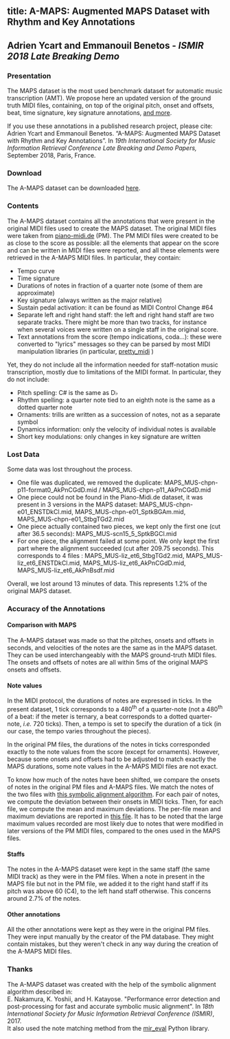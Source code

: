 title: A-MAPS: Augmented MAPS Dataset with Rhythm and Key Annotations
-------------------------------------

<h2>
Adrien Ycart and Emmanouil Benetos - <i>ISMIR 2018 Late Breaking Demo</i>
</h2>

<h3>
Presentation
</h3>

<p>
The MAPS dataset is the most used benchmark dataset for automatic music transcription (AMT).
We propose here an updated version of the ground truth MIDI files, containing, on top of the original pitch, onset and offsets, beat, time signature, key signature annotations, <a href="#contents">and more</a>.
</p>

<p>
If you use these annotations in a published research project, please cite:<br>
Adrien Ycart and Emmanouil Benetos.
  “A-MAPS: Augmented MAPS Dataset with Rhythm and Key Annotations”. In
  <i>19th International Society for Music Information Retrieval Conference Late Breaking and Demo Papers, </i>
  September 2018, Paris, France.</li>
</p>




<h3>
Download
</h3>

<p>
The A-MAPS dataset can be downloaded <a href="https://to_be_added">here</a>.
</p>

<h3  id="contents">
Contents
</h3>

<p>
The A-MAPS dataset contains all the annotations that were present in the original
MIDI files used to create the MAPS dataset.
The original MIDI files were taken from <a href="http://piano-midi.de">piano-midi.de</a> (PM).
The PM MIDI files were created to be as close to the score as possible:
all the elements that appear on the score and can be written in MIDI files were reported,
and all these elements were retrieved in the A-MAPS MIDI files.
In particular, they contain:

<ul>
<li> Tempo curve
<li> Time signature
<li> Durations of notes in fraction of a quarter note (some of them are approximate)
<li> Key signature (always written as the major relative)
<li> Sustain pedal activation: it can be found as MIDI Control Change #64
<li> Separate left and right hand staff: the left and right hand staff are two separate tracks.
There might be more than two tracks, for instance when several voices were written on a single staff in the original score.
<li> Text annotations from the score (tempo indications, coda...): these were converted to "lyrics" messages so they can be parsed by most MIDI manipulation libraries (in particular, <a href="http://craffel.github.io/pretty-midi/">pretty_midi</a> )
</ul>

</p>

<p>
Yet, they do not include all the information needed for staff-notation music transcription,
mostly due to limitations of the MIDI format. In particular, they do not include:
<ul>
<li>Pitch spelling: C# is the same as D&#9837
<li>Rhythm spelling: a quarter note tied to an eighth note is the same as a dotted quarter note
<li>Ornaments: trills are written as a succession of notes, not as a separate symbol
<li>Dynamics information: only the velocity of individual notes is available
<li>Short key modulations: only changes in key signature are written
</ul>
</p>

<h3>
Lost Data
</h3>
<p>
Some data was lost throughout the process.

<ul>
<li>One file was duplicated, we removed the duplicate: MAPS_MUS-chpn-p11-format0_AkPnCGdD.mid / MAPS_MUS-chpn-p11_AkPnCGdD.mid
<li>One piece could not be found in the Piano-Midi.de dataset, it  was present in 3 versions in the MAPS dataset:
MAPS_MUS-chpn-e01_ENSTDkCl.mid,
MAPS_MUS-chpn-e01_SptkBGAm.mid,
MAPS_MUS-chpn-e01_StbgTGd2.mid
<li>One piece actually contained two pieces, we kept only the first one (cut after 36.5 seconds): MAPS_MUS-scn15_5_SptkBGCl.mid
<li> For one piece, the alignment failed at some point. We only kept the first part where the alignment succeeded (cut after 209.75 seconds). This corresponds to 4 files :
MAPS_MUS-liz_et6_StbgTGd2.mid,
MAPS_MUS-liz_et6_ENSTDkCl.mid,
MAPS_MUS-liz_et6_AkPnCGdD.mid,
MAPS_MUS-liz_et6_AkPnBsdf.mid
</ul>
Overall, we lost around 13 minutes of data. This represents 1.2% of the original MAPS dataset.
</p>
<h3>
Accuracy of the Annotations
</h3>

<h4>
Comparison with MAPS
</h4>

The A-MAPS dataset was made so that the pitches, onsets and offsets in seconds, and velocities of the notes
are the same as in the MAPS dataset.
They can be used interchangeably with the MAPS ground-truth MIDI files.
The onsets and offsets of notes are all within 5ms of the original MAPS onsets and offsets.

<h4>
Note values
</h4>
<p>
In the MIDI protocol, the durations of notes are expressed in ticks.
In the present dataset, 1 tick corresponds to a 480<SUP>th</SUP> of a quarter-note
(not a 480<SUP>th</SUP> of a beat: if the meter is ternary, a beat corresponds to a dotted quarter-note, <i>i.e.</i> 720 ticks).
Then, a tempo is set to specify the duration of a tick (in our case, the tempo varies throughout the pieces).
</p>

<p>
In the original PM files, the durations of the notes in ticks corresponded exactly
to the note values from the score (except for ornaments).
However, because some onsets and offsets had to be adjusted to match exactly the MAPS durations,
some note values in the A-MAPS MIDI files are not exact.
</p>

<p>
To know how much of the notes have been shifted, we compare the onsets of notes in the original PM files and A-MAPS files.
We match the notes of the two files with <a href="#thanks"> this symbolic alignment algorithm</a>.
For each pair of notes,
we compute the deviation between their onsets in MIDI ticks.
Then, for each file, we compute the mean and maximum deviations.
The per-file mean and maximum deviations are reported in <a href="ycart/data/delta_mean_max.csv"> this file</a>.
It has to be noted that the large maximum values recorded are most likely due to notes that were modified in later versions of the PM MIDI files, compared to the ones used in the MAPS files.
</p>

<h4>
Staffs
</h4>
<p>
The notes in the A-MAPS dataset were kept in the same staff (the same MIDI track) as they were
in the PM files.
When a note in present in the MAPS file but not in the PM file,
we added it to the right hand staff if its pitch was above 60 (C4), to the left hand staff otherwise.
This concerns around 2.7% of the notes.
</p>


<h4>
Other annotations
</h4>

<p>
All the other annotations were kept as they were in the original PM files.
They were input manually by the creator of the PM database.
They might contain mistakes, but they weren't check in any way during the creation
of the A-MAPS MIDI files.
</p>

<h3 id="thanks">
Thanks
</h3>

<p>
The A-MAPS dataset was created with the help of the symbolic alignment algorithm described in:<br>
E. Nakamura, K. Yoshii, and H. Katayose. "Performance error detection and post-processing for fast and accurate symbolic music alignment". In <i>18th International Society for Music Information Retrieval Conference (ISMIR)</i>, 2017.<br>
It also used the note matching method from the <a href="http://craffel.github.io/mir_eval/">mir_eval</a> Python library.
</p>
